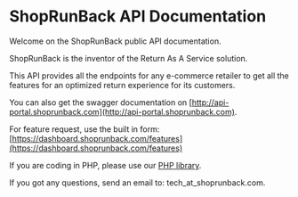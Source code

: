 # ShopRunBack API Documentation

Welcome on the ShopRunBack public API documentation.

ShopRunBack is the inventor of the Return As A Service solution.

This API provides all the endpoints for any e-commerce retailer to get all the features for an optimized return experience for its customers.

You can also get the swagger documentation on [http://api-portal.shoprunback.com](http://api-portal.shoprunback.com).

For feature request, use the built in form: [https://dashboard.shoprunback.com/features](https://dashboard.shoprunback.com/features)

If you are coding in PHP, please use our [PHP library](https://shoprunback.github.io/documentation/php.html).

If you got any questions, send an email to: tech_at_shoprunback.com.
